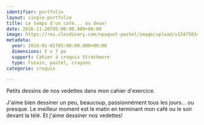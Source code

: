 ```yaml
---
identifier: portfolio
layout: single-portfolio
title: Le temps d'un café... ou deux!
date: 2016-11-20T05:00:00.000+00:00
image: https://res.cloudinary.com/npaquet-pastel/image/upload/v1547503472/IMG_6457.jpg
metadata:
  year: 2018-01-01T05:00:00.000+00:00
  dimensions: 5 x 7 po
  support: Cahier à croquis Strathmore
  type: Fusain, pastel, crayons
categorie: croquis

---
```

Petits dessins de nos vedettes dans mon cahier d'exercice. 

J'aime bien dessiner un peu, beaucoup, passionnément tous les jours... ou presque. Le meilleur moment est le matin en terminant mon café ou le soir devant la télé. Et j'aime dessiner nos vedettes!